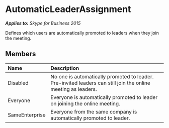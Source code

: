 
# AutomaticLeaderAssignment 


 _**Applies to:** Skype for Business 2015_

Defines which users are automatically promoted to leaders when they join the meeting.


## Members





|**Name**|**Description**|
|:-----|:-----|
|Disabled|No one is automatically promoted to leader. Pre-invited leaders can still join the online meeting as leaders.|
|Everyone|Everyone is automatically promoted to leader on joining the online meeting.|
|SameEnterprise|Everyone from the same company is automatically promoted to leader.|
